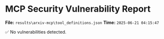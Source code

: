 # MCP Security Vulnerability Report
**File:** `results\arxiv-mcp\tool_definitions.json`
**Time:** `2025-06-21 04:15:47`

✅ No vulnerabilities detected.